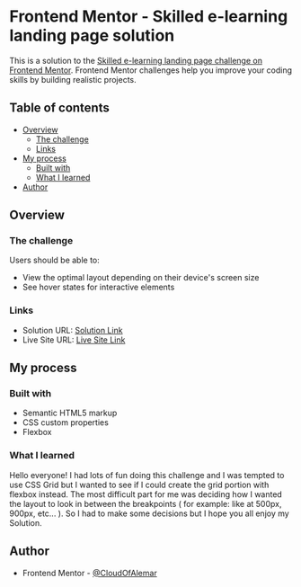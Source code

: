 # Frontend Mentor - Skilled e-learning landing page solution

This is a solution to the [Skilled e-learning landing page challenge on Frontend Mentor](https://www.frontendmentor.io/challenges/skilled-elearning-landing-page-S1ObDrZ8q). Frontend Mentor challenges help you improve your coding skills by building realistic projects.

## Table of contents

- [Overview](#overview)
  - [The challenge](#the-challenge)
  - [Links](#links)
- [My process](#my-process)
  - [Built with](#built-with)
  - [What I learned](#what-i-learned)
- [Author](#author)

## Overview

### The challenge

Users should be able to:

- View the optimal layout depending on their device's screen size
- See hover states for interactive elements

### Links

- Solution URL: [Solution Link](https://www.frontendmentor.io/solutions/skilled-elearning-landing-page-18VaBDaPsw)
- Live Site URL: [Live Site Link](https://cloudofalemar.github.io/SkilledELearningLandingPage/)

## My process

### Built with

- Semantic HTML5 markup
- CSS custom properties
- Flexbox

### What I learned

Hello everyone! I had lots of fun doing this challenge and I was tempted to use CSS Grid but I wanted to see if I could create the grid portion with flexbox instead. The most difficult part for me was deciding how I wanted the layout to look in between the breakpoints ( for example: like at 500px, 900px, etc... ). So I had to make some decisions but I hope you all enjoy my Solution.

## Author

- Frontend Mentor - [@CloudOfAlemar](https://www.frontendmentor.io/profile/CloudOfAlemar)

